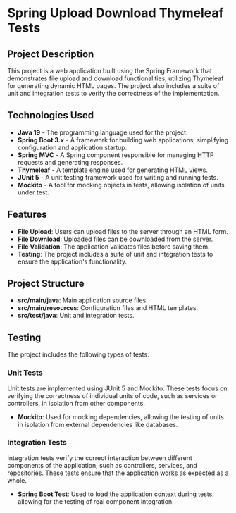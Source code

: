 # Spring Upload Download Thymeleaf Tests

## Project Description

This project is a web application built using the Spring Framework that demonstrates file upload and download functionalities, utilizing Thymeleaf for generating dynamic HTML pages. The project also includes a suite of unit and integration tests to verify the correctness of the implementation.

## Technologies Used

- **Java 19** - The programming language used for the project.
- **Spring Boot 3.x** - A framework for building web applications, simplifying configuration and application startup.
- **Spring MVC** - A Spring component responsible for managing HTTP requests and generating responses.
- **Thymeleaf** - A template engine used for generating HTML views.
- **JUnit 5** - A unit testing framework used for writing and running tests.
- **Mockito** - A tool for mocking objects in tests, allowing isolation of units under test.

## Features

- **File Upload**: Users can upload files to the server through an HTML form.
- **File Download**: Uploaded files can be downloaded from the server.
- **File Validation**: The application validates files before saving them.
- **Testing**: The project includes a suite of unit and integration tests to ensure the application's functionality.

## Project Structure

- **src/main/java**: Main application source files.
- **src/main/resources**: Configuration files and HTML templates.
- **src/test/java**: Unit and integration tests.

## Testing

The project includes the following types of tests:

### Unit Tests

Unit tests are implemented using JUnit 5 and Mockito. These tests focus on verifying the correctness of individual units of code, such as services or controllers, in isolation from other components.

- **Mockito**: Used for mocking dependencies, allowing the testing of units in isolation from external dependencies like databases.

### Integration Tests

Integration tests verify the correct interaction between different components of the application, such as controllers, services, and repositories. These tests ensure that the application works as expected as a whole.

- **Spring Boot Test**: Used to load the application context during tests, allowing for the testing of real component integration.
